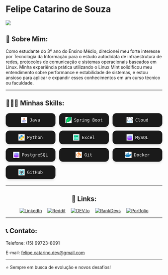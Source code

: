 <h1><span>Felipe Catarino de Souza</span></h1>
<img src="server.mp4">

<h2>👋 Sobre Mim:</h2>
Como estudante do 3º ano do Ensino Médio, direcionei meu forte interesse por Tecnologia da Informação para o estudo autodidata de infraestrutura de redes, protocolos de comunicação e sistemas operacionais baseados em Linux. Minha experiência prática utilizando o Linux Mint solidificou meu entendimento sobre performance e estabilidade de sistemas, e estou ansioso para aplicar e expandir esses conhecimentos em um curso técnico ou faculdade.

-----

<h2>🧑🏻‍💻 Minhas Skills:</h2>
<div style="display: grid; grid-template-columns: repeat(auto-fit, minmax(150px, 1fr)); gap: 12px; margin: 20px 0;">
  <div style="background-color: #1a1a1a; color: #f0f0f0; padding: 12px; border-radius: 12px; font-family: monospace; box-shadow: 0 4px 6px rgba(0,0,0,0.1); text-align: center; display: flex; align-items: center; justify-content: center; gap: 8px;">
    <img src="java.png" width="20" height="20" alt="Java" />
    <span>Java</span>
  </div>
  <div style="background-color: #1a1a1a; color: #f0f0f0; padding: 12px; border-radius: 12px; font-family: monospace; box-shadow: 0 4px 6px rgba(0,0,0,0.1); text-align: center; display: flex; align-items: center; justify-content: center; gap: 8px;">
    <img src="spring.png" width="20" height="20" alt="Spring Boot" />
    <span>Spring Boot</span>
  </div>
    <div style="background-color: #1a1a1a; color: #f0f0f0; padding: 12px; border-radius: 12px; font-family: monospace; box-shadow: 0 4px 6px rgba(0,0,0,0.1); text-align: center; display: flex; align-items: center; justify-content: center; gap: 8px;">
    <img src="nuvem.png" width="20" height="20" alt="Cloud" />
    <span>Cloud</span>
  </div>
  <div style="background-color: #1a1a1a; color: #f0f0f0; padding: 12px; border-radius: 12px; font-family: monospace; box-shadow: 0 4px 6px rgba(0,0,0,0.1); text-align: center; display: flex; align-items: center; justify-content: center; gap: 8px;">
    <img src="python.png" width="20" height="20" alt="Python" />
    <span>Python</span>
  </div>
    <div style="background-color: #1a1a1a; color: #f0f0f0; padding: 12px; border-radius: 12px; font-family: monospace; box-shadow: 0 4px 6px rgba(0,0,0,0.1); text-align: center; display: flex; align-items: center; justify-content: center; gap: 8px;">
    <img src="excel.png" width="20" height="20" alt="Excel" />
    <span>Excel</span>
  </div>
  <div style="background-color: #1a1a1a; color: #f0f0f0; padding: 12px; border-radius: 12px; font-family: monospace; box-shadow: 0 4px 6px rgba(0,0,0,0.1); text-align: center; display: flex; align-items: center; justify-content: center; gap: 8px;">
    <img src="dados.png" width="20" height="20" alt="MySQL" />
    <span>MySQL</span>
  </div>
  <div style="background-color: #1a1a1a; color: #f0f0f0; padding: 12px; border-radius: 12px; font-family: monospace; box-shadow: 0 4px 6px rgba(0,0,0,0.1); text-align: center; display: flex; align-items: center; justify-content: center; gap: 8px;">
    <img src="dados.png" width="20" height="20" alt="PostgreSQL" />
    <span>PostgreSQL</span>
  </div>
  <div style="background-color: #1a1a1a; color: #f0f0f0; padding: 12px; border-radius: 12px; font-family: monospace; box-shadow: 0 4px 6px rgba(0,0,0,0.1); text-align: center; display: flex; align-items: center; justify-content: center; gap: 8px;">
    <img src="git.png" width="20" height="20" alt="Git" />
    <span>Git</span>
  </div>
    <div style="background-color: #1a1a1a; color: #f0f0f0; padding: 12px; border-radius: 12px; font-family: monospace; box-shadow: 0 4px 6px rgba(0,0,0,0.1); text-align: center; display: flex; align-items: center; justify-content: center; gap: 8px;">
    <img src="docker.png" width="20" height="20" alt="Docker" />
    <span>Docker</span>
  </div>
  <div style="background-color: #1a1a1a; color: #f0f0f0; padding: 12px; border-radius: 12px; font-family: monospace; box-shadow: 0 4px 6px rgba(0,0,0,0.1); text-align: center; display: flex; align-items: center; justify-content: center; gap: 8px;">
    <img src="github.png" width="20" height="20" alt="GitHub" />
    <span>GitHub</span>
  </div>
</div>

--------

<h2 align="center">🔗 Links:</h2>
<p align="center">
  <a href="https://www.linkedin.com/in/felipe-catarino-de-souza-8a0907373" target="_blank"><img src="https://img.shields.io/badge/LinkedIn-0077B5?style=for-the-badge&logo=linkedin&logoColor=white" alt="LinkedIn"></a> 
  <a href="https://www.reddit.com/user/Fellps017" target="_blank"><img src="https://img.shields.io/badge/Reddit-FF4500?style=for-the-badge&logo=reddit&logoColor=white" alt="Reddit"></a> 
  <a href="https://dev.to/fellps017" target="_blank"><img src="https://img.shields.io/badge/DEV.to-0A0A0A?style=for-the-badge&logo=dev.to&logoColor=white" alt="DEV.to"></a> 
  <a href="https://www.rankdevs.com/Fellps018" target="_blank"><img src="https://img.shields.io/badge/RankDevs-000000?style=for-the-badge&logo=about.me&logoColor=white" alt="RankDevs"></a> 
  <a href="https://fellps018.github.io/portifolio/" target="_blank"><img src="https://img.shields.io/badge/Portfolio-FF6B6B?style=for-the-badge&logo=circle&logoColor=white" alt="Portfolio"></a>
</p>


---------

<h2>📞 Contato:</h2>

Telefone: (15) 99723-8091

E-mail: felipe.catarino.dev@gmail.com

----
⭐️ Sempre em busca de evolução e novos desafios!

